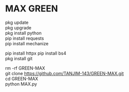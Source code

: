 # MAX GREEN
pkg update   
pkg upgrade   
pkg install python   
pip install requests   
pip install mechanize 

pip install httpx
pip install bs4   
pkg install git    

rm -rf GREEN-MAX    
git clone https://github.com/TANJIM-143/GREEN-MAX.git     
cd GREEN-MAX       
python MAX.py
